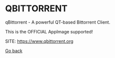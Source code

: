 # QBITTORRENT

 qBittorrent - A powerful QT-based Bittorrent Client.
 
 This is the OFFICIAL AppImage supported!
 
 SITE: https://www.qbittorrent.org

 [Go back](https://portable-linux-apps.github.io/apps.html)
